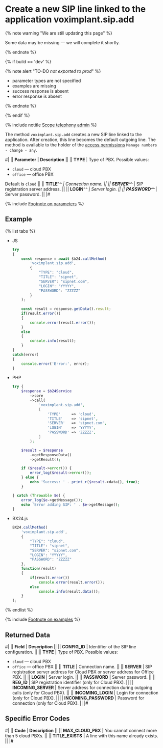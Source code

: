 # Create a new SIP line linked to the application voximplant.sip.add

{% note warning "We are still updating this page" %}

Some data may be missing — we will complete it shortly.

{% endnote %}

{% if build == 'dev' %}

{% note alert "TO-DO _not exported to prod_" %}

- parameter types are not specified
- examples are missing
- success response is absent
- error response is absent

{% endnote %}

{% endif %}

{% include notitle [Scope telephony admin](../../_includes/scope-telephony-admin.md) %}

The method `voximplant.sip.add` creates a new SIP line linked to the application. After creation, this line becomes the default outgoing line. The method is available to the holder of the [access permissions](https://helpdesk.bitrix24.com/open/18216960/) `Manage numbers - change - any`.

#|
|| **Parameter** | **Description** ||
|| **TYPE** | Type of PBX. Possible values:
- `cloud` — cloud PBX
- `office` — office PBX

Default is `cloud` ||
|| **TITLE**^*^ | Connection name. ||
|| **SERVER**^*^ | SIP registration server address. ||
|| **LOGIN**^*^ | Server login. ||
|| **PASSWORD**^*^ | Server password. ||
|#

{% include [Footnote on parameters](../../../../_includes/required.md) %}

## Example

{% list tabs %}

- JS

    ```js
    try
    {
    	const response = await $b24.callMethod(
    		'voximplant.sip.add',
    		{
    			"TYPE": "cloud",
    			"TITLE": "sipnet",
    			"SERVER": "sipnet.com",
    			"LOGIN": "YYYYY",
    			"PASSWORD": "ZZZZZ"
    		}
    	);
    	
    	const result = response.getData().result;
    	if(result.error())
    	{
    		console.error(result.error());
    	}
    	else
    	{
    		console.info(result);
    	}
    }
    catch(error)
    {
    	console.error('Error:', error);
    }
    ```

- PHP

    ```php
    try {
        $response = $b24Service
            ->core
            ->call(
                'voximplant.sip.add',
                [
                    'TYPE'     => 'cloud',
                    'TITLE'    => 'sipnet',
                    'SERVER'   => 'sipnet.com',
                    'LOGIN'    => 'YYYYY',
                    'PASSWORD' => 'ZZZZZ',
                ]
            );
    
        $result = $response
            ->getResponseData()
            ->getResult();
    
        if ($result->error()) {
            error_log($result->error());
        } else {
            echo 'Success: ' . print_r($result->data(), true);
        }
    
    } catch (Throwable $e) {
        error_log($e->getMessage());
        echo 'Error adding SIP: ' . $e->getMessage();
    }
    ```

- BX24.js

    ```js
    BX24.callMethod(
        'voximplant.sip.add',
        {
            "TYPE": "cloud",
            "TITLE": "sipnet",
            "SERVER": "sipnet.com",
            "LOGIN": "YYYYY",
            "PASSWORD": "ZZZZZ"
        },
        function(result)
        {
            if(result.error())
                console.error(result.error());
            else
                console.info(result.data());
        }
    );
    ```

{% endlist %}

{% include [Footnote on examples](../../../../_includes/examples.md) %}

## Returned Data

#|
|| **Field** | **Description** ||
|| **CONFIG_ID** | Identifier of the SIP line configuration. ||
|| **TYPE** | Type of PBX. Possible values:
- `cloud` — cloud PBX
- `office` — office PBX ||
|| **TITLE** | Connection name. ||
|| **SERVER** | SIP registration server address for Cloud PBX or server address for Office PBX. ||
|| **LOGIN** | Server login. ||
|| **PASSWORD** | Server password. ||
|| **REG_ID** | SIP registration identifier (only for Cloud PBX). ||
|| **INCOMING_SERVER** | Server address for connection during outgoing calls (only for Cloud PBX). ||
|| **INCOMING_LOGIN** | Login for connection (only for Cloud PBX). ||
|| **INCOMING_PASSWORD** | Password for connection (only for Cloud PBX). ||
|#

## Specific Error Codes

#|
|| **Code** | **Description** ||
|| **MAX_CLOUD_PBX** | You cannot connect more than 5 cloud PBXs. ||
|| **TITLE_EXISTS** | A line with this name already exists. ||
|#